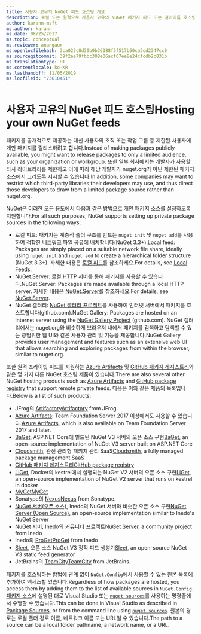 ```yaml
---
title: 사용자 고유의 NuGet 피드 호스팅 개요
description: 로컬 또는 원격으로 사용자 고유의 NuGet 패키지 피드 또는 갤러리를 호스팅하기 위한 개요입니다.
author: karann-msft
ms.author: karann
ms.date: 08/25/2017
ms.topic: conceptual
ms.reviewer: anangaur
ms.openlocfilehash: 3ca023c8d39b9b36388f5f517b50ca5cd2347cc0
ms.sourcegitcommit: 39f2ae79fbbc308e06acf67ee8e24cfcdb2c831b
ms.translationtype: HT
ms.contentlocale: ko-KR
ms.lasthandoff: 11/05/2019
ms.locfileid: "73610451"
---
```

# <a name="hosting-your-own-nuget-feeds"></a><span data-ttu-id="8ae98-103">사용자 고유의 NuGet 피드 호스팅</span><span class="sxs-lookup"><span data-stu-id="8ae98-103">Hosting your own NuGet feeds</span></span>

<span data-ttu-id="8ae98-104">패키지를 공개적으로 제공하는 대신 사용자의 조직 또는 작업 그룹 등 제한된 사용자에게만 패키지를 릴리스하려고 합니다.</span><span class="sxs-lookup"><span data-stu-id="8ae98-104">Instead of making packages publicly available, you might want to release packages to only a limited audience, such as your organization or workgroup.</span></span> <span data-ttu-id="8ae98-105">또한 일부 회사에서는 개발자가 사용할 타사 라이브러리를 제한하고 이에 따라 해당 개발자가 nuget.org가 아닌 제한된 패키지 소스에서 그리도록 지시할 수 있습니다.</span><span class="sxs-lookup"><span data-stu-id="8ae98-105">In addition, some companies may want to restrict which third-party libraries their developers may use, and thus direct those developers to draw from a limited package source rather than nuget.org.</span></span>

<span data-ttu-id="8ae98-106">NuGet은 이러한 모든 용도에서 다음과 같은 방법으로 개인 패키지 소스를 설정하도록 지원합니다.</span><span class="sxs-lookup"><span data-stu-id="8ae98-106">For all such purposes, NuGet supports setting up private package sources in the following ways:</span></span>

- <span data-ttu-id="8ae98-107">로컬 피드: 패키지는 계층적 폴더 구조를 만드는 `nuget init` 및 `nuget add`를 사용하여 적합한 네트워크 파일 공유에 배치합니다(NuGet 3.3+).</span><span class="sxs-lookup"><span data-stu-id="8ae98-107">Local feed: Packages are simply placed on a suitable network file share, ideally using `nuget init` and `nuget add` to create a hierarchical folder structure (NuGet 3.3+).</span></span> <span data-ttu-id="8ae98-108">자세한 내용은 [로컬 피드](../hosting-packages/local-feeds.md)를 참조하세요.</span><span class="sxs-lookup"><span data-stu-id="8ae98-108">For details, see [Local Feeds](../hosting-packages/local-feeds.md).</span></span>
- <span data-ttu-id="8ae98-109">NuGet.Server: 로컬 HTTP 서버를 통해 패키지를 사용할 수 있습니다.</span><span class="sxs-lookup"><span data-stu-id="8ae98-109">NuGet.Server: Packages are made available through a local HTTP server.</span></span> <span data-ttu-id="8ae98-110">자세한 내용은 [NuGet.Server](../hosting-packages/nuget-server.md)를 참조하세요.</span><span class="sxs-lookup"><span data-stu-id="8ae98-110">For details, see [NuGet.Server](../hosting-packages/nuget-server.md).</span></span>
- <span data-ttu-id="8ae98-111">NuGet 갤러리: [NuGet 갤러리 프로젝트](https://github.com/NuGet/NuGetGallery#build-and-run-the-gallery-in-arbitrary-number-easy-steps)를 사용하여 인터넷 서버에서 패키지를 호스트합니다(github.com).</span><span class="sxs-lookup"><span data-stu-id="8ae98-111">NuGet Gallery: Packages are hosted on an Internet server using the [NuGet Gallery Project](https://github.com/NuGet/NuGetGallery#build-and-run-the-gallery-in-arbitrary-number-easy-steps) (github.com).</span></span> <span data-ttu-id="8ae98-112">NuGet 갤러리에서는 nuget.org와 비슷하게 브라우저 내에서 패키지를 검색하고 탐색할 수 있는 광범위한 웹 UI와 같은 사용자 관리 및 기능을 제공합니다.</span><span class="sxs-lookup"><span data-stu-id="8ae98-112">NuGet Gallery provides user management and features such as an extensive web UI that allows searching and exploring packages from within the browser, similar to nuget.org.</span></span>

<span data-ttu-id="8ae98-113">또한 원격 프라이빗 피드를 지원하는 [Azure Artifacts](https://www.visualstudio.com/docs/package/nuget/publish) 및 [GitHub 패키지 레지스트리](https://help.github.com/articles/configuring-nuget-for-use-with-github-package-registry)와 같은 몇 가지 다른 NuGet 호스팅 제품이 있습니다.</span><span class="sxs-lookup"><span data-stu-id="8ae98-113">There are also several other NuGet hosting products such as [Azure Artifacts](https://www.visualstudio.com/docs/package/nuget/publish) and [GitHub package registry](https://help.github.com/articles/configuring-nuget-for-use-with-github-package-registry) that support remote private feeds.</span></span> <span data-ttu-id="8ae98-114">다음은 이와 같은 제품의 목록입니다.</span><span class="sxs-lookup"><span data-stu-id="8ae98-114">Below is a list of such products:</span></span>

- <span data-ttu-id="8ae98-115">JFrog의 [Artifactory](https://www.jfrog.com/artifactory/)</span><span class="sxs-lookup"><span data-stu-id="8ae98-115">[Artifactory](https://www.jfrog.com/artifactory/) from JFrog.</span></span>
- <span data-ttu-id="8ae98-116">[Azure Artifacts](https://www.visualstudio.com/docs/package/nuget/publish): Team Foundation Server 2017 이상에서도 사용할 수 있습니다.</span><span class="sxs-lookup"><span data-stu-id="8ae98-116">[Azure Artifacts](https://www.visualstudio.com/docs/package/nuget/publish), which is also available on Team Foundation Server 2017 and later.</span></span>
- <span data-ttu-id="8ae98-117">[BaGet](https://github.com/loic-sharma/BaGet), ASP.NET Core에 빌드된 NuGet V3 서버의 오픈 소스 구현</span><span class="sxs-lookup"><span data-stu-id="8ae98-117">[BaGet](https://github.com/loic-sharma/BaGet), an open-source implementation of NuGet V3 server built on ASP.NET Core</span></span>
- <span data-ttu-id="8ae98-118">[Cloudsmith](https://cloudsmith.io/l/nuget-feed/), 완전 관리형 패키지 관리 SaaS</span><span class="sxs-lookup"><span data-stu-id="8ae98-118">[Cloudsmith](https://cloudsmith.io/l/nuget-feed/), a fully managed package management SaaS</span></span>
- [<span data-ttu-id="8ae98-119">GitHub 패키지 레지스트리</span><span class="sxs-lookup"><span data-stu-id="8ae98-119">GitHub package registry</span></span>](https://help.github.com/articles/configuring-nuget-for-use-with-github-package-registry)
- <span data-ttu-id="8ae98-120">[LiGet](https://github.com/ai-traders/liget), Docker의 kestrel에서 실행되는 NuGet V2 서버의 오픈 소스 구현</span><span class="sxs-lookup"><span data-stu-id="8ae98-120">[LiGet](https://github.com/ai-traders/liget), an open-source implementation of NuGet V2 server that runs on kestrel in docker</span></span>
- [<span data-ttu-id="8ae98-121">MyGet</span><span class="sxs-lookup"><span data-stu-id="8ae98-121">MyGet</span></span>](https://myget.org)
- <span data-ttu-id="8ae98-122">Sonatype의 [Nexus](https://www.sonatype.org/nexus/)</span><span class="sxs-lookup"><span data-stu-id="8ae98-122">[Nexus](https://www.sonatype.org/nexus/) from Sonatype.</span></span>
- <span data-ttu-id="8ae98-123">[NuGet 서버(오픈 소스)](https://github.com/svenkle/nuget-server), Inedo의 NuGet 서버와 비슷한 오픈 소스 구현</span><span class="sxs-lookup"><span data-stu-id="8ae98-123">[NuGet Server (Open Source)](https://github.com/svenkle/nuget-server), an open-source implementation similar to Inedo's NuGet Server</span></span>
- <span data-ttu-id="8ae98-124">[NuGet 서버](http://nugetserver.net/), Inedo의 커뮤니티 프로젝트</span><span class="sxs-lookup"><span data-stu-id="8ae98-124">[NuGet Server](http://nugetserver.net/), a community project from Inedo</span></span>
- <span data-ttu-id="8ae98-125">Inedo의 [ProGet](https://inedo.com/proget)</span><span class="sxs-lookup"><span data-stu-id="8ae98-125">[ProGet](https://inedo.com/proget) from Inedo</span></span>
- <span data-ttu-id="8ae98-126">[Sleet](https://github.com/emgarten/sleet), 오픈 소스 NuGet V3 정적 피드 생성기</span><span class="sxs-lookup"><span data-stu-id="8ae98-126">[Sleet](https://github.com/emgarten/sleet), an open-source NuGet V3 static feed generator</span></span>
- <span data-ttu-id="8ae98-127">JetBrains의 [TeamCity](https://www.jetbrains.com/teamcity/)</span><span class="sxs-lookup"><span data-stu-id="8ae98-127">[TeamCity](https://www.jetbrains.com/teamcity/) from JetBrains.</span></span>

<span data-ttu-id="8ae98-128">패키지를 호스팅하는 방법에 관계 없이 `NuGet.Config`에서 사용할 수 있는 원본 목록에 추가하여 액세스할 있습니다.</span><span class="sxs-lookup"><span data-stu-id="8ae98-128">Regardless of how packages are hosted, you access them by adding them to the list of available sources in `NuGet.Config`.</span></span> <span data-ttu-id="8ae98-129">[패키지 소스](../consume-packages/install-use-packages-visual-studio.md#package-sources)에 설명된 대로 Visual Studio 또는 [`nuget sources`](../reference/cli-reference/cli-ref-sources.md)를 사용하는 명령줄에서 수행할 수 있습니다.</span><span class="sxs-lookup"><span data-stu-id="8ae98-129">This can be done in Visual Studio as described in [Package Sources](../consume-packages/install-use-packages-visual-studio.md#package-sources), or from the command line using [`nuget sources`](../reference/cli-reference/cli-ref-sources.md).</span></span> <span data-ttu-id="8ae98-130">원본의 경로는 로컬 폴더 경로 이름, 네트워크 이름 또는 URL일 수 있습니다.</span><span class="sxs-lookup"><span data-stu-id="8ae98-130">The path to a source can be a local folder pathname, a network name, or a URL.</span></span>
